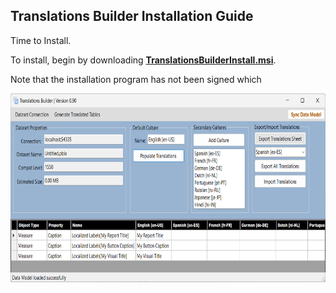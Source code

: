 ## **Translations Builder Installation Guide**

Time to Install.

To install, begin by downloading
[**TranslationsBuilderInstall.msi**](https://github.com/PowerBiDevCamp/TranslationsBuilder/raw/main/SetupFiles/TranslationsBuilderInstaller.msi).

Note that the installation program has not been signed which

<img src="./images/InstallationGuide/media/image1.png"
style="width:7.5in;height:3.15069in"
alt="Graphical user interface, application Description automatically generated" />
